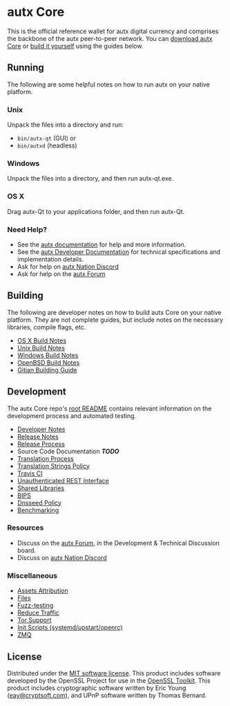 autx Core
==========

This is the official reference wallet for autx digital currency and comprises the backbone of the autx peer-to-peer network. You can [download autx Core](https://www.autradex.systems/downloads/) or [build it yourself](#building) using the guides below.

Running
---------------------
The following are some helpful notes on how to run autx on your native platform.

### Unix

Unpack the files into a directory and run:

- `bin/autx-qt` (GUI) or
- `bin/autxd` (headless)

### Windows

Unpack the files into a directory, and then run autx-qt.exe.

### OS X

Drag autx-Qt to your applications folder, and then run autx-Qt.

### Need Help?

* See the [autx documentation](https://docs.autradex.systems)
for help and more information.
* See the [autx Developer Documentation](https://autx-docs.github.io/) 
for technical specifications and implementation details.
* Ask for help on [autx Nation Discord](http://autxchat.org)
* Ask for help on the [autx Forum](https://autradex.systems/forum)

Building
---------------------
The following are developer notes on how to build autx Core on your native platform. They are not complete guides, but include notes on the necessary libraries, compile flags, etc.

- [OS X Build Notes](build-osx.md)
- [Unix Build Notes](build-unix.md)
- [Windows Build Notes](build-windows.md)
- [OpenBSD Build Notes](build-openbsd.md)
- [Gitian Building Guide](gitian-building.md)

Development
---------------------
The autx Core repo's [root README](/README.md) contains relevant information on the development process and automated testing.

- [Developer Notes](developer-notes.md)
- [Release Notes](release-notes.md)
- [Release Process](release-process.md)
- Source Code Documentation ***TODO***
- [Translation Process](translation_process.md)
- [Translation Strings Policy](translation_strings_policy.md)
- [Travis CI](travis-ci.md)
- [Unauthenticated REST Interface](REST-interface.md)
- [Shared Libraries](shared-libraries.md)
- [BIPS](bips.md)
- [Dnsseed Policy](dnsseed-policy.md)
- [Benchmarking](benchmarking.md)

### Resources
* Discuss on the [autx Forum](https://autradex.systems/forum), in the Development & Technical Discussion board.
* Discuss on [autx Nation Discord](http://autxchat.org)

### Miscellaneous
- [Assets Attribution](assets-attribution.md)
- [Files](files.md)
- [Fuzz-testing](fuzzing.md)
- [Reduce Traffic](reduce-traffic.md)
- [Tor Support](tor.md)
- [Init Scripts (systemd/upstart/openrc)](init.md)
- [ZMQ](zmq.md)

License
---------------------
Distributed under the [MIT software license](/COPYING).
This product includes software developed by the OpenSSL Project for use in the [OpenSSL Toolkit](https://www.openssl.org/). This product includes
cryptographic software written by Eric Young ([eay@cryptsoft.com](mailto:eay@cryptsoft.com)), and UPnP software written by Thomas Bernard.
